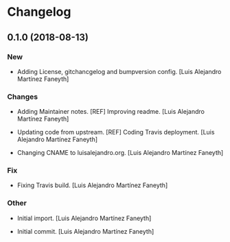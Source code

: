 # Changelog


## 0.1.0 (2018-08-13)

### New

* Adding License, gitchancgelog and bumpversion config. [Luis Alejandro Martínez Faneyth]

### Changes

* Adding Maintainer notes. [REF] Improving readme. [Luis Alejandro Martínez Faneyth]

* Updating code from upstream. [REF] Coding Travis deployment. [Luis Alejandro Martínez Faneyth]

* Changing CNAME to luisalejandro.org. [Luis Alejandro Martínez Faneyth]

### Fix

* Fixing Travis build. [Luis Alejandro Martínez Faneyth]

### Other

* Initial import. [Luis Alejandro Martínez Faneyth]

* Initial commit. [Luis Alejandro Martínez Faneyth]


